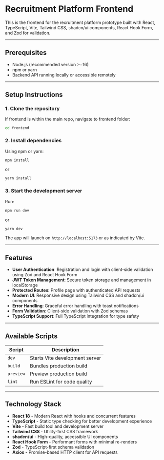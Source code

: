 # Recruitment Platform Frontend

This is the frontend for the recruitment platform prototype built with React, TypeScript, Vite, Tailwind CSS, shadcn/ui components, React Hook Form, and Zod for validation.

---

## Prerequisites

- Node.js (recommended version >=16)
- npm or yarn
- Backend API running locally or accessible remotely

---

## Setup Instructions

### 1. Clone the repository

If frontend is within the main repo, navigate to frontend folder:

```bash
cd frontend
```

### 2. Install dependencies

Using npm or yarn:

```bash
npm install
```

or

```bash
yarn install
```

### 3. Start the development server

Run:

```bash
npm run dev
```

or

```bash
yarn dev
```

The app will launch on `http://localhost:5173` or as indicated by Vite.

---

## Features

- **User Authentication**: Registration and login with client-side validation using Zod and React Hook Form
- **JWT Token Management**: Secure token storage and management in localStorage
- **Protected Routes**: Profile page with authenticated API requests
- **Modern UI**: Responsive design using Tailwind CSS and shadcn/ui components
- **Error Handling**: Graceful error handling with toast notifications
- **Form Validation**: Client-side validation with Zod schemas
- **TypeScript Support**: Full TypeScript integration for type safety

---

## Available Scripts

| Script    | Description                     |
|-----------|---------------------------------|
| `dev`     | Starts Vite development server |
| `build`   | Bundles production build        |
| `preview` | Preview production build        |
| `lint`    | Run ESLint for code quality     |

---

## Technology Stack

- **React 18** - Modern React with hooks and concurrent features
- **TypeScript** - Static type checking for better development experience
- **Vite** - Fast build tool and development server
- **Tailwind CSS** - Utility-first CSS framework
- **shadcn/ui** - High-quality, accessible UI components
- **React Hook Form** - Performant forms with minimal re-renders
- **Zod** - TypeScript-first schema validation
- **Axios** - Promise-based HTTP client for API requests
